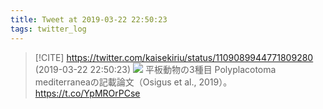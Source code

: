 ```yaml
---
title: Tweet at 2019-03-22 22:50:23
tags: twitter_log
---
```


> [!CITE] https://twitter.com/kaisekiriu/status/1109089944771809280 (2019-03-22 22:50:23)
> ![](https://twitter.com/kaisekiriu/status/1109089944771809280)
> 平板動物の3種目 Polyplacotoma mediterraneaの記載論文（Osigus et al., 2019）。
> https://t.co/YpMROrPCse
